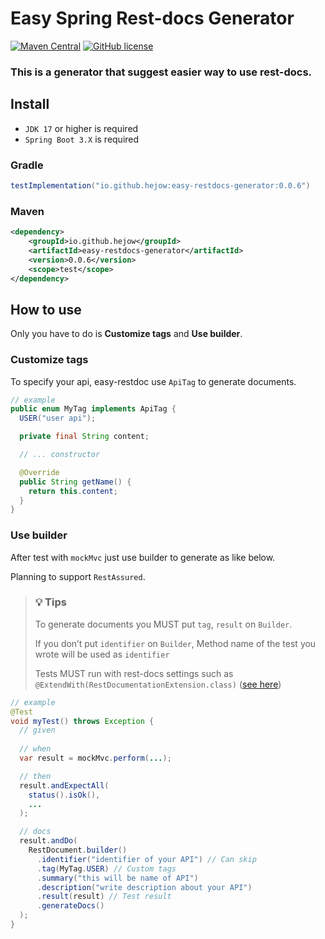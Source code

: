 # Easy Spring Rest-docs Generator
[![Maven Central](https://img.shields.io/maven-central/v/io.github.hejow/easy-restdocs-generator.svg)](https://central.sonatype.com/artifact/io.github.hejow/easy-restdocs-generator)
[![GitHub license](https://img.shields.io/badge/License-Apache%202.0-blue.svg)](https://github.com/Hejow/easy-restdocs-generator/blob/main/LICENSE)

### This is a generator that suggest easier way to use rest-docs.

## Install
- `JDK 17` or higher is required
- `Spring Boot 3.X` is required

### Gradle

```groovy
testImplementation("io.github.hejow:easy-restdocs-generator:0.0.6")
```

### Maven

```xml
<dependency>
    <groupId>io.github.hejow</groupId>
    <artifactId>easy-restdocs-generator</artifactId>
    <version>0.0.6</version>
    <scope>test</scope>
</dependency>
```

## How to use
Only you have to do is **Customize tags** and **Use builder**.

### Customize tags
To specify your api, easy-restdoc use `ApiTag` to generate documents.  

```java
// example
public enum MyTag implements ApiTag {
  USER("user api");

  private final String content;  

  // ... constructor

  @Override
  public String getName() {
    return this.content;
  }
}
```

### Use builder
After test with `mockMvc` just use builder to generate as like below.

Planning to support `RestAssured`.

> ### 💡 Tips
> 
> To generate documents you MUST put `tag`, `result` on `Builder`.
> 
> If you don’t put `identifier` on `Builder`, Method name of the test you wrote will be used as `identifier`
> 
> Tests MUST run with rest-docs settings such as `@ExtendWith(RestDocumentationExtension.class)` ([see here](https://github.com/Hejow/easy-restdocs-generator/blob/f25657a5aa20f813d9814d00b661bf6e11d300dd/sample/src/test/java/com/simplerestdocs/user/UserControllerTest.java#L45))

```java
// example
@Test
void myTest() throws Exception {
  // given
  
  // when
  var result = mockMvc.perform(...);

  // then
  result.andExpectAll(
    status().isOk(),
    ...
  );

  // docs
  result.andDo(
    RestDocument.builder()
      .identifier("identifier of your API") // Can skip
      .tag(MyTag.USER) // Custom tags
      .summary("this will be name of API")
      .description("write description about your API")
      .result(result) // Test result
      .generateDocs()
  );
}
```
